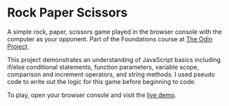 # Rock Paper Scissors

A simple rock, paper, scissors game played in the browser console with the computer as your opponent. Part of the Foundations course at [The Odin Project](https://www.theodinproject.com/).

This project demonstrates an understanding of JavaScript basics including if/else conditional statements, function parameters, variable scope, comparison and increment operators, and string methods. I used pseudo code to write out the logic for this game before beginning to code.

To play, open your browser console and visit the [live demo](https://daniellebartel.github.io/rock-paper-scissors).